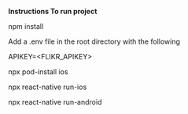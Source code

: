 **Instructions To run project**

npm install

Add a .env file in the root directory with the following

APIKEY=<FLIKR_APIKEY>

npx pod-install ios

npx react-native run-ios

npx react-native run-android

